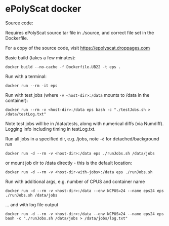 # ePolyScat docker

Source code:

  Requires ePolyScat source tar file in ./source, and correct file set in the Dockerfile.

  For a copy of the source code, visit https://epolyscat.droppages.com


Basic build (takes a few minutes):

  `docker build --no-cache -f Dockerfile.UB22 -t eps .`


Run with a terminal:

  `docker run --rm -it eps`


Run with test jobs (where `-v <host-dir>:/data` mounts <host-dir> to /data in the container):

  `docker run --rm -v <host-dir>:/data eps bash -c "./testJobs.sh > /data/testLog.txt"`

Note test jobs will be in /data/tests, along with numerical diffs (via Numdiff). Logging info including timing in testLog.txt.


Run all jobs in a specified dir, e.g. <host-dir>/jobs, note `-d` for detached/background run

  `docker run -d --rm -v <host-dir>:/data eps ./runJobs.sh /data/jobs`

or mount job dir to /data directly - this is the default location:

  `docker run -d --rm -v <host-dir-with-jobs>:/data eps ./runJobs.sh`


Run with additional args, e.g. number of CPUS and container name

  `docker run -d --rm -v <host-dir>:/data --env NCPUS=24 --name eps24 eps ./runJobs.sh /data/jobs`

... and with log file output

  `docker run -d --rm -v <host-dir>:/data --env NCPUS=24 --name eps24 eps bash -c "./runJobs.sh /data/jobs > /data/jobs/log.txt"`
